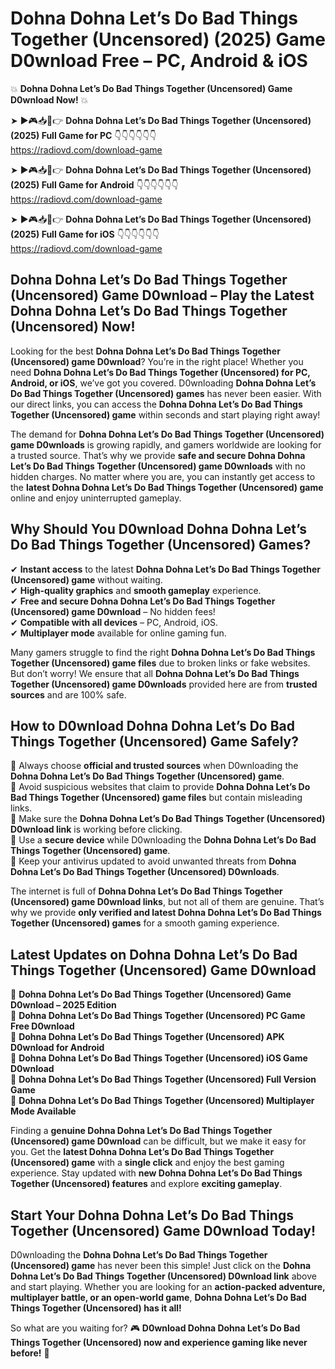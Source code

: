 # Dohna Dohna Let’s Do Bad Things Together (Uncensored) (2025) Game D0wnload Free – PC, Android & iOS

💥 **Dohna Dohna Let’s Do Bad Things Together (Uncensored) Game D0wnload Now!** 💥  

➤ ►🎮📥📱👉 **Dohna Dohna Let’s Do Bad Things Together (Uncensored) (2025) Full Game for PC** 👇👇👇👇👇👇  
https://radiovd.com/download-game  

➤ ►🎮📥📱👉 **Dohna Dohna Let’s Do Bad Things Together (Uncensored) (2025) Full Game for Android** 👇👇👇👇👇👇  
https://radiovd.com/download-game  

➤ ►🎮📥📱👉 **Dohna Dohna Let’s Do Bad Things Together (Uncensored) (2025) Full Game for iOS** 👇👇👇👇👇👇  
https://radiovd.com/download-game  

## Dohna Dohna Let’s Do Bad Things Together (Uncensored) Game D0wnload – Play the Latest Dohna Dohna Let’s Do Bad Things Together (Uncensored) Now!

Looking for the best **Dohna Dohna Let’s Do Bad Things Together (Uncensored) game D0wnload**? You’re in the right place! Whether you need **Dohna Dohna Let’s Do Bad Things Together (Uncensored) for PC, Android, or iOS**, we’ve got you covered. D0wnloading **Dohna Dohna Let’s Do Bad Things Together (Uncensored) games** has never been easier. With our direct links, you can access the **Dohna Dohna Let’s Do Bad Things Together (Uncensored) game** within seconds and start playing right away!  

The demand for **Dohna Dohna Let’s Do Bad Things Together (Uncensored) game D0wnloads** is growing rapidly, and gamers worldwide are looking for a trusted source. That’s why we provide **safe and secure Dohna Dohna Let’s Do Bad Things Together (Uncensored) game D0wnloads** with no hidden charges. No matter where you are, you can instantly get access to the **latest Dohna Dohna Let’s Do Bad Things Together (Uncensored) game** online and enjoy uninterrupted gameplay.  

## **Why Should You D0wnload Dohna Dohna Let’s Do Bad Things Together (Uncensored) Games?**  

✔ **Instant access** to the latest **Dohna Dohna Let’s Do Bad Things Together (Uncensored) game** without waiting.  
✔ **High-quality graphics** and **smooth gameplay** experience.  
✔ **Free and secure Dohna Dohna Let’s Do Bad Things Together (Uncensored) game D0wnload** – No hidden fees!  
✔ **Compatible with all devices** – PC, Android, iOS.  
✔ **Multiplayer mode** available for online gaming fun.  

Many gamers struggle to find the right **Dohna Dohna Let’s Do Bad Things Together (Uncensored) game files** due to broken links or fake websites. But don’t worry! We ensure that all **Dohna Dohna Let’s Do Bad Things Together (Uncensored) game D0wnloads** provided here are from **trusted sources** and are 100% safe.  

## **How to D0wnload Dohna Dohna Let’s Do Bad Things Together (Uncensored) Game Safely?**  

📌 Always choose **official and trusted sources** when D0wnloading the **Dohna Dohna Let’s Do Bad Things Together (Uncensored) game**.  
📌 Avoid suspicious websites that claim to provide **Dohna Dohna Let’s Do Bad Things Together (Uncensored) game files** but contain misleading links.  
📌 Make sure the **Dohna Dohna Let’s Do Bad Things Together (Uncensored) D0wnload link** is working before clicking.  
📌 Use a **secure device** while D0wnloading the **Dohna Dohna Let’s Do Bad Things Together (Uncensored) game**.  
📌 Keep your antivirus updated to avoid unwanted threats from **Dohna Dohna Let’s Do Bad Things Together (Uncensored) D0wnloads**.  

The internet is full of **Dohna Dohna Let’s Do Bad Things Together (Uncensored) game D0wnload links**, but not all of them are genuine. That’s why we provide **only verified and latest Dohna Dohna Let’s Do Bad Things Together (Uncensored) games** for a smooth gaming experience.  

## **Latest Updates on Dohna Dohna Let’s Do Bad Things Together (Uncensored) Game D0wnload**  

🔹 **Dohna Dohna Let’s Do Bad Things Together (Uncensored) Game D0wnload – 2025 Edition**  
🔹 **Dohna Dohna Let’s Do Bad Things Together (Uncensored) PC Game Free D0wnload**  
🔹 **Dohna Dohna Let’s Do Bad Things Together (Uncensored) APK D0wnload for Android**  
🔹 **Dohna Dohna Let’s Do Bad Things Together (Uncensored) iOS Game D0wnload**  
🔹 **Dohna Dohna Let’s Do Bad Things Together (Uncensored) Full Version Game**  
🔹 **Dohna Dohna Let’s Do Bad Things Together (Uncensored) Multiplayer Mode Available**  

Finding a **genuine Dohna Dohna Let’s Do Bad Things Together (Uncensored) game D0wnload** can be difficult, but we make it easy for you. Get the **latest Dohna Dohna Let’s Do Bad Things Together (Uncensored) game** with a **single click** and enjoy the best gaming experience. Stay updated with **new Dohna Dohna Let’s Do Bad Things Together (Uncensored) features** and explore **exciting gameplay**.  

## **Start Your Dohna Dohna Let’s Do Bad Things Together (Uncensored) Game D0wnload Today!**  

D0wnloading the **Dohna Dohna Let’s Do Bad Things Together (Uncensored) game** has never been this simple! Just click on the **Dohna Dohna Let’s Do Bad Things Together (Uncensored) D0wnload link** above and start playing. Whether you are looking for an **action-packed adventure, multiplayer battle, or an open-world game**, **Dohna Dohna Let’s Do Bad Things Together (Uncensored) has it all!**  

So what are you waiting for? 🎮 **D0wnload Dohna Dohna Let’s Do Bad Things Together (Uncensored) now and experience gaming like never before!** 🚀  